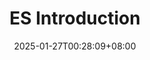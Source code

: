 ---
title: "ES Introduction"
description: 
slug: ES-introduction
date: 2025-01-27T00:28:09+08:00
image: cover.png
categories:
    - Kafka
tags:
    - Elasticsearch
weight: 1       # You can add weight to some posts to override the default sorting (date descending)
---
